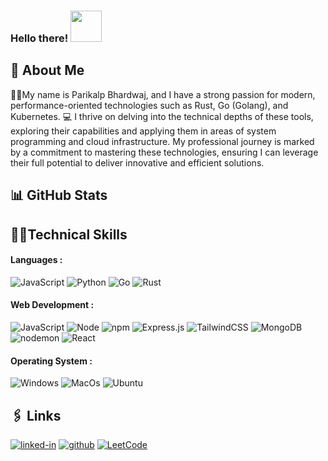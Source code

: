 ### Hello there! <img src="https://media4.giphy.com/media/v1.Y2lkPTc5MGI3NjExYTFldGtkdXYzcnVmeHVkNmYzbW1zdmEzeDJsOWpuMDFjeGdyYXdseiZlcD12MV9pbnRlcm5hbF9naWZfYnlfaWQmY3Q9Zw/GRPy8MKag9U1U88hzY/giphy.webp" width="50px" height="50px">

## 🙂 About Me


👨‍🎓My name is Parikalp Bhardwaj, and I have a strong passion for modern, performance-oriented technologies such as Rust, Go (Golang), and Kubernetes. 💻 I thrive on delving into the technical depths of these tools, exploring their capabilities and applying them in areas of system programming and cloud infrastructure. My professional journey is marked by a commitment to mastering these technologies, ensuring I can leverage their full potential to deliver innovative and efficient solutions.

## 📊 GitHub Stats

## 🤹‍♂️Technical Skills


#### Languages :
![JavaScript](https://img.shields.io/badge/JavaScript-323330?style=for-the-badge&logo=javascript&logoColor=F7DF1E)
![Python](https://img.shields.io/badge/Python-3776AB?style=for-the-badge&logo=python&logoColor=white)
![Go](https://img.shields.io/badge/Go-A8B9CC.svg?style=for-the-badge&logo=Go&logoColor=black)
![Rust](https://img.shields.io/badge/Rust-00000F?style=for-the-badge&logo=rust&logoColor=white)



#### Web Development :

![JavaScript](https://img.shields.io/badge/JavaScript-323330?style=for-the-badge&logo=javascript&logoColor=F7DF1E)
![Node](https://img.shields.io/badge/Node.js-339933?style=for-the-badge&logo=nodedotjs&logoColor=white)
![npm](https://img.shields.io/badge/npm-CB3837?style=for-the-badge&logo=npm&logoColor=white)
![Express.js](https://img.shields.io/badge/express.js-%23404d59.svg?style=for-the-badge&logo=express&logoColor=%2361DAFB)
![TailwindCSS](https://img.shields.io/badge/tailwindcss-%2338B2AC.svg?style=for-the-badge&logo=tailwind-css&logoColor=white)
![MongoDB](https://img.shields.io/badge/MongoDB-%234ea94b.svg?style=for-the-badge&logo=mongodb&logoColor=white)
![nodemon](https://img.shields.io/badge/Nodemon-76D04B.svg?style=for-the-badge&logo=Nodemon&logoColor=white)
![React](https://img.shields.io/badge/React-61DAFB.svg?style=for-the-badge&logo=React&logoColor=black)



#### Operating System :

![Windows](https://img.shields.io/badge/Windows%2011-0078D4.svg?style=for-the-badge&logo=Windows&logoColor=white)
![MacOs](https://img.shields.io/badge/Mac_OS-D83B01?style=for-the-badge&logo=microsoft-office&logoColor=white)
![Ubuntu](https://img.shields.io/badge/Ubuntu-E95420.svg?style=for-the-badge&logo=Ubuntu&logoColor=white)







## 🖇️ Links

[![linked-in](https://img.shields.io/badge/Linked_In-0077B5?style=for-the-badge&logo=LinkedIn&logoColor=white)](https://in.linkedin.com/in/parikalp-bhardwaj)
[![github](https://img.shields.io/badge/GitHub-000000?style=for-the-badge&logo=GitHub&logoColor=white)](https://github.com/Parikalp-Bhardwaj/)
[![LeetCode](https://img.shields.io/badge/Leetcode-445f9d?style=for-the-badge&logo=Codeforces&logoColor=white)](https://leetcode.com/u/imparikalp17/)


